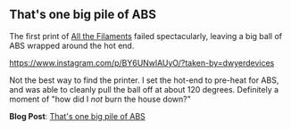 ## That's one big pile of ABS

The first print of [All the Filaments](http://www.dwyerdevices.com/2017/09/11/all-the-clips/) failed spectacularly, leaving a big ball of ABS wrapped around the hot end. 

https://www.instagram.com/p/BY6UNwlAUyO/?taken-by=dwyerdevices

Not the best way to find the printer. I set the hot-end to pre-heat for ABS, and was able to cleanly pull the ball
off at about 120 degrees. Definitely a moment of "how did I _not_ burn the house down?"



**Blog Post**: [That's one big pile of ABS](http://www.dwyerdevices.com/2017/09/18/thats-one-big-pile-of-abs/)